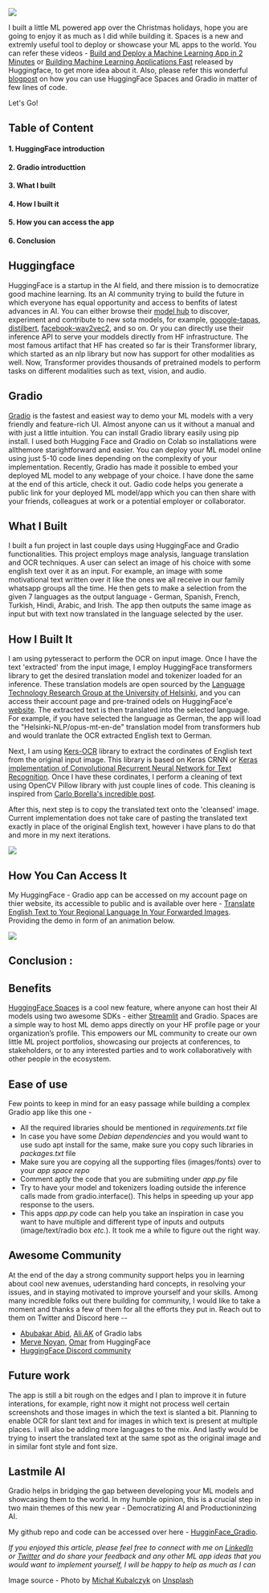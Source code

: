 ![](/images/gradioapp3.jpg)

I built a little ML powered app over the Christmas holidays, hope you are going to enjoy it as much as I did while building it. Spaces is a new and extremly useful tool to deploy or showcase your ML apps to the world. You can refer these videos - [Build and Deploy a Machine Learning App in 2 Minutes](https://www.youtube.com/watch?v=3bSVKNKb_PY) or [Building Machine Learning Applications Fast](https://www.youtube.com/watch?v=c7mle2yYpwQ&t=738s) released by Huggingface, to get more idea about it. Also, please refer this wonderful [blogpost](https://huggingface.co/blog/gradio-spaces) on how you can use HuggingFace Spaces and Gradio in matter of few lines of code. 

Let's Go!


## Table of Content
#### 1. HuggingFace introduction
#### 2. Gradio introducttion
#### 3. What I built
#### 4. How I built it
#### 5. How you can access the app
#### 6. Conclusion



## Huggingface
HuggingFace is a startup in the AI field, and there mission is to democratize good machine learning. Its an AI community trying to build the future in which everyone has equal opportunity and access to benfits of latest advances in AI. You can either browse their [model hub](https://huggingface.co/models) to discover, experiment and contribute to new sota models, for example, [gooogle-tapas](https://huggingface.co/google/tapas-base), [distilbert](https://huggingface.co/distilbert-base-uncased), [facebook-wav2vec2](https://huggingface.co/facebook/wav2vec2-base-960h), and so on. Or you can directly use their inference API to serve your moddels directly from HF infrastructure. The most famous artifact that HF has created so far is their Transformer library, which started as an nlp library but now has support for other modalities as well. Now, Transformer provides thousands of pretrained models to perform tasks on different modalities such as text, vision, and audio.


## Gradio 
[Gradio](https://gradio.app/) is the fastest and easiest way to demo your ML models with a very friendly and feature-rich UI. Almost anyone can us it without a manual and with just a little intuition. You can install Gradio library easily using pip install. I used both Hugging Face and Gradio on Colab so installations were allthemore starightforward and easier. You can deploy your ML model online using just 5-10 code lines depending on the complexity of your implementation. Recently, Gradio has made it possible to embed your deployed ML model to any webpage of your choice. I have done the same at the end of this article, check it out. Gadio code helps you generate a public link for your deployed ML model/app which you can then share with your friends, colleagues at work or a potential employer or collaborator.  


## What I Built 
I built a fun project in last couple days using HuggingFace and Gradio functionalities. This project employs mage analysis, language translation and OCR techniques. A user can select an image of his choice with some english text over it as an input. For example, an image with some motivational text written over it like the ones we all receive in our family whatsapp groups all the time. He then gets to make a selection from the given 7 languages as the output language - German, Spanish, French, Turkish, Hindi, Arabic, and Irish. The app then outputs the same image as input but with text now translated in the language selected by the user.


## How I Built It
I am using pytesseract to perform the OCR on input image. Once I have the text 'extracted' from the input image, I employ HuggingFace transformers library to get the desired translation model and tokenizer loaded for an inference. These translation models are open sourced by the [Language Technology Research Group at the University of Helsinki](https://blogs.helsinki.fi/language-technology/), and you can access their account page and pre-trained  odels on HuggingFace'e [website](https://huggingface.co/Helsinki-NLP). The extracted text is then translated into the selected language. For example, if you have selected the language as German, the app will load the "Helsinki-NLP/opus-mt-en-de" translation model from transformers hub and would tranlate the OCR extracted English text to German.

Next, I am using [Kers-OCR](https://github.com/faustomorales/keras-ocr) library to extract the cordinates of English text from the original input image. This library is based on Keras CRNN or [Keras implementation of Convolutional Recurrent Neural Network for Text Recognition](https://github.com/janzd/CRNN). Once I have these cordinates, I perform a cleaning of text using OpenCV Pillow library with just couple lines of code. This cleaning is inspired from [Carlo Borella's incredible post](https://towardsdatascience.com/remove-text-from-images-using-cv2-and-keras-ocr-24e7612ae4f4).

After this, next step is to copy the translated text onto the 'cleansed' image. Current implementation does not take care of pasting the translated text exactly in place of the original English text, however i have plans to do that and more in my next iterations. 


![](/images/gif1.gif)

## How You Can Access It
My HuggingFace - Gradio app can be accessed on my account page on thier website, its accessible to public and is available over here - [Translate English Text to Your Regional Language In Your Forwarded Images](https://huggingface.co/spaces/ysharma/TranslateQuotesInImageForwards).
Providing the demo in form of an animation below.

![](/images/20211223_064321.gif)
  
 
## Conclusion :
## Benefits
[HuggingFace Spaces](https://huggingface.co/spaces) is a cool new feature, where anyone can host their AI models using two awesome SDKs - either [Streamlit](https://streamlit.io/) and Gradio. Spaces are a simple way to host ML demo apps directly on your HF profile page or your organization’s profile. This empowers our ML community to create our own little ML project portfolios, showcasing our projects at conferences, to stakeholders, or to any interested parties and to work collaboratively with other people in the ecosystem.

## Ease of use
Few points to keep in mind for an easy passage while building a complex Gradio app like this one -

* All the required libraries should be mentioned in *requirements.txt* file 
* In case you have some *Debian dependencies* and you would want to use sudo apt install for the same, make sure you copy such libraries in *packages.txt* file
* Make sure you are copying all the supporting files (images/fonts) over to your *app space repo*
* Comment aptly the code that you are submiiting under *app.py* file  
* Try to have your model and tokenizers loading outside the inference calls made from gradio.interface(). This helps in speeding up your app response to the users.
* This apps *app.py* code can help you take an inspiration in case you want to have multiple and different type of inputs and outputs (image/text/radio box *etc.*). It took me a while to figure out the right way. 

## Awesome Community
At the end of the day a strong community support helps you in learning about cool new avenues, uderstanding hard concepts, in resolving your issues, and in staying motivated to improve yourself and your skills. Among many incredible folks out there building for community, I would like to take a moment and thanks a few of them for all the efforts they put in. Reach out to them on Twitter and Discord here -- 

* [Abubakar Abid](https://twitter.com/abidlabs), [Ali](https://twitter.com/si3luwa),[AK](https://twitter.com/ak92501) of Gradio labs
* [Merve Noyan](https://twitter.com/mervenoyann), [Omar](https://twitter.com/osanseviero) from HuggingFace
* [HuggingFace Discord community](http://hf.co/join/discord)

## Future work
The app is still a bit rough on the edges and I plan to improve it in future interations, for example, right now it might not process well certain screenshots and those images in which the text is slanted a bit. Planning to enable OCR for slant text and for images in which text is present at multiple places. I will also be adding more languages to the mix. And lastly would be trying to insert the translated text at the same spot as the original image and in similar font style and font size.

## Lastmile AI
Gradio helps in bridging the gap between developing your ML models and showcasing them to the world. In my humble opinion, this is a crucial step in two main themes of this new year - Democratizing AI and Productioninzing AI.  


My github repo and code can be accessed over here - [HugginFace_Gradio](https://github.com/yvrjsharma/HugginFace_Gradio/blob/main/Whatsapp_Image_Forwards_In_Your_Language_GradioDemo.ipynb).

*If you enjoyed this article, please feel free to connect with me on [LinkedIn](https://www.linkedin.com/in/yuvraj-sharma-a7154628/) or [Twitter](https://twitter.com/yvrjsharma) and do share your feedback and any other ML app ideas that you would want to implement yourself, I will be happy to help as much as I can*


Image source - Photo by <a href="https://unsplash.com/@rev3n?utm_source=unsplash&utm_medium=referral&utm_content=creditCopyText">Michał Kubalczyk</a> on <a href="https://unsplash.com/s/photos/tech?utm_source=unsplash&utm_medium=referral&utm_content=creditCopyText">Unsplash</a>
